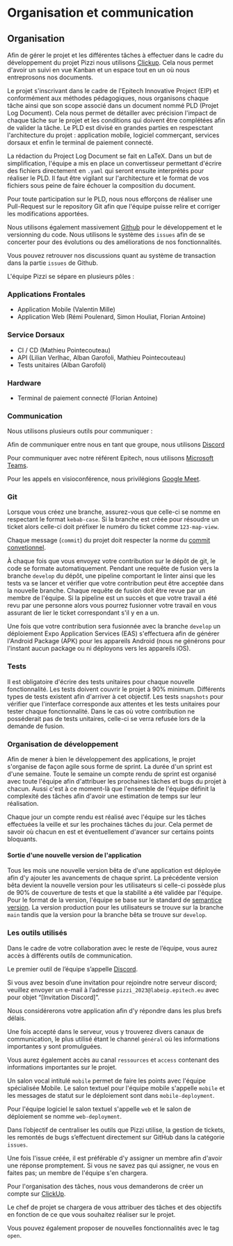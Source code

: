 # Organisation et communication

## Organisation

Afin de gérer le projet et les différentes tâches à effectuer dans le cadre du développement du projet Pizzi nous utilisons [Clickup](https://clickup.com). Cela nous permet d'avoir un suivi en vue Kanban et un espace tout en un où nous entreprosons nos documents.

Le projet s'inscrivant dans le cadre de l'Epitech Innovative Project (EIP) et conformément aux méthodes pédagogiques, nous organisons chaque tâche ainsi que son scope associé dans un document nommé PLD (Projet Log Document). Cela nous permet de détailler avec précision l'impact de chaque tâche sur le projet et les conditions qui doivent être complétées afin de valider la tâche. Le PLD est divisé en grandes parties en respesctant l'architecture du projet : application mobile, logiciel commerçant, services dorsaux et enfin le terminal de paiement connecté.

La rédaction du Project Log Document se fait en LaTeX. Dans un but de simplification, l'équipe a mis en place un convertisseur permettant d'écrire des fichiers directement en `.yaml` qui seront ensuite interprétés pour réaliser le PLD. Il faut être vigilant sur l'architecture et le format de vos fichiers sous peine de faire échouer la composition du document.

Pour toute participation sur le PLD, nous nous efforçons de réaliser une Pull-Request sur le repository Git afin que l'équipe puisse relire et corriger les modifications apportées.

Nous utilisons également massivement [Github](https://github.com) pour le développement et le versionning du code. Nous utilisons le système des `issues` afin de se concerter pour des évolutions ou des améliorations de nos fonctionnalités. 

Vous pouvez retrouver nos discussions quant au système de transaction dans la partie `issues` de Github.

L'équipe Pizzi se sépare en plusieurs pôles :

### Applications Frontales

- Application Mobile (Valentin Mille)
- Application Web (Rémi Poulenard, Simon Houliat, Florian Antoine)

### Service Dorsaux

- CI / CD (Mathieu Pointecouteau)
- API (Lilian Verlhac, Alban Garofoli, Mathieu Pointecouteau)
- Tests unitaires (Alban Garofoli)

### Hardware

- Terminal de paiement connecté (Florian Antoine)

### Communication

Nous utilisons plusieurs outils pour communiquer :

Afin de communiquer entre nous en tant que groupe, nous utilisons [Discord](https://discord.com)

Pour communiquer avec notre référent Epitech, nous utilisons [Microsoft Teams](https://www.microsoft.com/fr-fr/microsoft-teams/group-chat-software).

Pour les appels en visioconférence, nous privilégions [Google Meet](https://meet.google.com).

### Git

Lorsque vous créez une branche, assurez-vous que celle-ci se nomme en respectant le format `kebab-case`. Si la branche est créée pour résoudre un ticket alors celle-ci doit préfixer le numéro du ticket comme `123-map-view`.

Chaque message (`commit`) du projet doit respecter la norme du [commit convetionnel](https://www.conventionalcommits.org/en/v1.0.0/).

À chaque fois que vous envoyez votre contribution sur le dépôt de git, le code se formate automatiquement. Pendant une requête de fusion vers la branche `develop` du dépôt, une pipeline comportant le linter ainsi que les tests va se lancer et vérifier que votre contribution peut être acceptée dans la nouvelle branche. Chaque requête de fusion doit être revue par un membre de l'équipe. Si la pipeline est un succès et que votre travail a été revu par une personne alors vous pourrez fusionner votre travail en vous assurant de lier le ticket correspondant s'il y en a un.

Une fois que votre contribution sera fusionnée avec la branche `develop` un déploiement Expo Application Services (EAS) s'effectuera afin de générer l'Android Package (APK) pour les appareils Android (nous ne générons pour l'instant aucun package ou ni déployons vers les appareils iOS).

### Tests

Il est obligatoire d'écrire des tests unitaires pour chaque nouvelle fonctionnalité. Les tests doivent couvrir le projet à 90% minimum. Différents types de tests existent afin d'arriver à cet objectif. Les tests `snapshots` pour vérifier que l'interface corresponde aux attentes et les tests unitaires pour tester chaque fonctionnalité. Dans le cas où votre contribution ne posséderait pas de tests unitaires, celle-ci se verra refusée lors de la demande de fusion.

### Organisation de développement

Afin de mener à bien le développement des applications, le projet s'organise de façon agile sous forme de sprint. La durée d'un sprint est d'une semaine. Toute le semaine un compte rendu de sprint est organisé avec toute l'équipe afin d'attribuer les prochaines tâches et bugs du projet à chacun. Aussi c'est à ce moment-là que l'ensemble de l'équipe définit la complexité des tâches afin d'avoir une estimation de temps sur leur réalisation.

Chaque jour un compte rendu est réalisé avec l'équipe sur les tâches effectuées la veille et sur les prochaines tâches du jour. Cela permet de savoir où chacun en est et éventuellement d'avancer sur certains points bloquants. 

#### Sortie d'une nouvelle version de l'application

Tous les mois une nouvelle version bêta de d'une application est déployée afin d'y ajouter les avancements de chaque sprint. La précédente version bêta devient la nouvelle version pour les utilisateurs si celle-ci possède plus de 90% de couverture de tests et que la stabilité a été validée par l'équipe. Pour le format de la version, l'équipe se base sur le standard de [semantice version](https://semver.org.). La version production pour les utilisateurs se trouve sur la branche `main` tandis que la version pour la branche bêta se trouve sur `develop`.

### Les outils utilisés

Dans le cadre de votre collaboration avec le reste de l’équipe, vous aurez accès à différents outils de communication.

Le premier outil de l’équipe s’appelle [Discord](https://discord.com). 

Si vous avez besoin d’une invitation pour rejoindre notre serveur discord; veuillez envoyer un e-mail à l’adresse `pizzi_2023@labeip.epitech.eu` avec pour objet “[Invitation Discord]”.

Nous considérerons votre application afin d'y répondre dans les plus brefs délais.

Une fois accepté dans le serveur, vous y trouverez divers canaux de communication, le plus utilisé étant le channel `général` où les informations importantes y sont promulguées.

Vous aurez également accès au canal `ressources` et `access` contenant des informations importantes sur le projet.

Un salon vocal intitulé `mobile` permet de faire les points avec l'équipe spécialisée Mobile.
Le salon textuel pour l'équipe mobile s'appelle `mobile` et les messages de statut sur le déploiement sont dans `mobile-deployment`.

Pour l'équipe logiciel le salon textuel s'appelle `web` et le salon de déploiement se nomme `web-deployment`.

Dans l’objectif de centraliser les outils que Pizzi utilise, la gestion de tickets, les remontés de bugs s’effectuent directement sur GitHub dans la catégorie `issues`.

Une fois l'issue créée, il est préférable d'y assigner un membre afin d'avoir une réponse promptement. Si vous ne savez pas qui assigner, ne vous en faites pas; un membre de l'équipe s'en chargera.

Pour l'organisation des tâches, nous vous demanderons de créer un compte sur [ClickUp](https://clickup.com).

Le chef de projet se chargera de vous attribuer des tâches et des objectifs en fonction de ce que vous souhaitez réaliser sur le projet. 

Vous pouvez également proposer de nouvelles fonctionnalités avec le tag `open`.